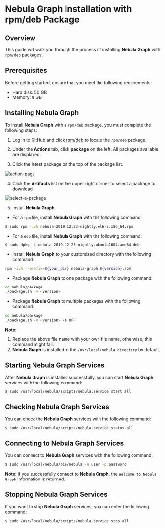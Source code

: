 # **Nebula Graph** Installation with rpm/deb Package

## Overview

This guide will walk you through the process of installing **Nebula Graph** with `rpm/deb` packages.

## Prerequisites

Before getting started, ensure that you meet the following requirements:

* Hard disk: 50 GB
* Memory: 8 GB

## Installing **Nebula Graph**

To install **Nebula Graph** with a `rpm/deb` package, you must complete the following steps:

1. Log in to GitHub and click [rpm/deb](https://github.com/vesoft-inc/nebula/actions) to locate the `rpm/deb` package.

2. Under the **Actions** tab, click **package** on the left. All packages available are displayed.

3. Click the latest package on the top of the package list.

![action-page](https://user-images.githubusercontent.com/40747875/71390992-59d1be80-263d-11ea-9d61-1d7fbeb1d8c5.png)

4. Click the **Artifacts** list on the upper right corner to select a package to download.

![select-a-package](https://user-images.githubusercontent.com/40747875/71389414-415ea580-2637-11ea-8930-eaef1e8a5d17.png)

5. Install **Nebula Graph**.

* For a `rpm` file, install **Nebula Graph** with the following command:

```bash
$ sudo rpm -ivh nebula-2019.12.23-nightly.el6-5.x86_64.rpm
```

* For a `deb` file, install **Nebula Graph** with the following command:

```bash
$ sudo dpkg -i nebula-2019.12.23-nightly.ubuntu1604.amd64.deb
```

* Install **Nebula Graph** to your customized directory with the following command:

```bash
rpm -ivh --prefix=${your_dir} nebula-graph-${version}.rpm
```

* Package **Nebula Graph** to one package with the following command:

```bash
cd nebula/package
./package.sh -v <version>
```

* Package **Nebula Graph** to multiple packages with the following command:

```bash
cd nebula/package
./package.sh -v <version> -n OFF
```

**Note**:

1. Replace the above file name with your own file name, otherwise, this command might fail.
2. **Nebula Graph** is installed in the `/usr/local/nebula directory` by default.

## Starting **Nebula Graph** Services

After **Nebula Graph** is installed successfully, you can start **Nebula Graph** services with the following command:

```bash
$ sudo /usr/local/nebula/scripts/nebula.service start all
```

## Checking **Nebula Graph** Services

You can check the **Nebula Graph** services with the following command:

```bash
$ sudo /usr/local/nebula/scripts/nebula.service status all
```

## Connecting to **Nebula Graph** Services

You can connect to **Nebula Graph** services with the following command:

```bash
$ sudo /usr/local/nebula/bin/nebula -u user -p password
```

**Note**: If you successfully connect to **Nebula Graph**, the `Welcome to Nebula Graph` information is returned.

## Stopping **Nebula Graph** Services

If you want to stop **Nebula Graph** services, you can enter the following command:

```bash
$ sudo /usr/local/nebula/scripts/nebula.service stop all
```
